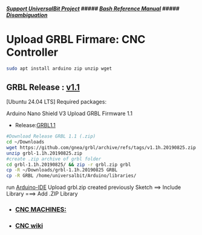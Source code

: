##### [Support UniversalBit Project](https://github.com/universalbit-dev/universalbit-dev/tree/main/support) ##### [Bash Reference Manual](https://www.gnu.org/software/bash/manual/html_node/index.html) ##### [Disambiguation](https://en.wikipedia.org/wiki/Wikipedia:Disambiguation)

# Upload GRBL Firmare: CNC Controller

```bash
sudo apt install arduino zip unzip wget
```
GRBL Release : [v1.1](https://github.com/gnea/grbl/archive/refs/tags/v1.1h.20190825.zip) 
---

[Ubuntu 24.04 LTS]
Required packages: 

Arduino Nano Shield V3 Upload GRBL Firmware 1.1

* Release:[GRBL1.1](https://github.com/gnea/grbl/releases)

```bash
#Download Release GRBL 1.1 (.zip) 
cd ~/Downloads
wget https://github.com/gnea/grbl/archive/refs/tags/v1.1h.20190825.zip
unzip grbl-1.1h.20190825.zip
#create .zip archive of grbl folder 
cd grbl-1.1h.20190825/ && zip -r grbl.zip grbl
cp -R ~/Downloads/grbl-1.1h.20190825 GRBL
cp -R GRBL /home/universalbit/Arduino/libraries/
```



run [Arduino-IDE](https://www.arduino.cc/en/software)
Upload grbl.zip created previously
Sketch ==> Include Library ===> Add .ZIP Library 




* ### [CNC MACHINES:](https://github.com/universalbit-dev/cnc-router-machines)
* ### [CNC wiki](https://en.wikipedia.org/wiki/CNC_router)

